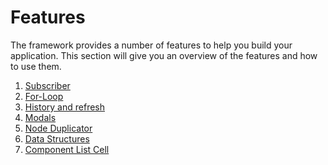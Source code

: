 # Features

The framework provides a number of features to help you build your application. 
This section will give you an overview of the features and how to use them.

1. [Subscriber](1-subscriber.md)
2. [For-Loop](2-for.md)
3. [History and refresh](3-history.md)
4. [Modals](4-modals.md)
5. [Node Duplicator](5-node-duplicator.md)
6. [Data Structures](6-data-structures.md)
7. [Component List Cell](7-componentlistcell.md)

